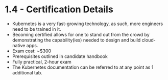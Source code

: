 # 1.4 - Certification Details

- Kubernetes is a very fast-growing technology, as such, more engineers need to be trained in it.
- Becoming certified allows for one to stand out from the crowd by demonstrating the capability(ies) needed to design and build cloud-native apps.
- Exam cost: ~$300
- Prerequisites outlined in candidate handbook
- Fully practical, 2-hour exam
- The Kubernetes documentation can be referred to at any point as 1 additional tab.